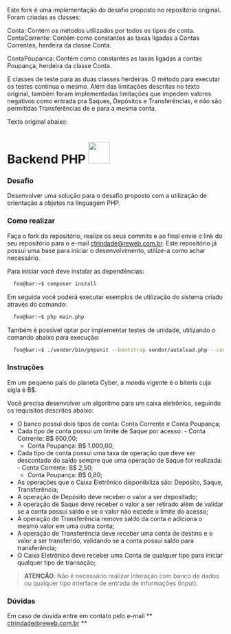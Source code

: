 Este fork é uma implementação do desafio proposto no repositório original.
Foram criadas as classes:

Conta: Contém os métodos utilizados por todos os tipos de conta.
ContaCorrente:  Contém como constantes as taxas ligadas a Contas Correntes,
                herdeira da classe Conta.

ContaPoupanca:  Contém como constantes as taxas ligadas a contas Poupança,
                herdeira da classe Conta.

E classes de teste para as duas classes herdeiras.
O método para executar os testes continua o mesmo.
Além das limitações descritas no texto original, também foram implementadas
limitações que impedem valores negativos como entrada pra Saques, Depósitos e
Transferências, e não são permitidas Transferências de e para a mesma conta.

Texto original abaixo:

# Backend PHP <img src="http://www.reweb.com.br/assets/frontend/img/logo_new.png" width="50">

### Desafio

Desenvolver uma solução para o desafio proposto com a utilização de orientação a objetos na linguagem PHP.

### Como realizar

Faça o fork do repositório, realize os seus commits e ao final envie o link do seu repositório para o e-mail ctrindade@reweb.com.br. Este repositório já possui uma base para iniciar o desenvolvimento, utilize-a como achar necessário.

Para iniciar você deve instalar as dependências:

```zsh
  foo@bar:~$ composer install
```

Em seguida você poderá executar exemplos de utilização do sistema criado através do comando:

```zsh
  foo@bar:~$ php main.php
```

Também é possível optar por implementar testes de unidade, utilizando o comando abaixo para execução:

```zsh
  foo@bar:~$ ./vendor/bin/phpunit --bootstrap vendor/autoload.php --configuration phpunit.xml
```

### Instruções

Em um pequeno país do planeta Cyber, a moeda vigente é o biteris cuja sigla é B\$.

Você precisa desenvolver um algoritmo para um caixa eletrônico, seguindo os requisitos descritos abaixo:

- O banco possui dois tipos de conta: Conta Corrente e Conta Poupança;
- Cada tipo de conta possui um limite de Saque por acesso: - Conta Corrente: B$ 600,00;
	- Conta Poupança: B$ 1.000,00;
- Cada tipo de conta possui uma taxa de operação que deve ser descontado do saldo sempre que uma operação de Saque for realizada: - Conta Corrente: B$ 2,50;
	- Conta Poupança: B$ 0,80;
- As operações que o Caixa Eletrônico disponibiliza são: Depósito, Saque, Transferência;
- A operação de Depósito deve receber o valor a ser depositado;
- A operação de Saque deve receber o valor a ser retirado além de validar se a conta possui saldo e se o valor não excede o limite do acesso;
- A operação de Transferência remove saldo da conta e adiciona o mesmo valor em uma outra conta;
- A operação de Transferência deve receber uma conta de destino e o valor a ser transferido, validando se a conta possui saldo para transferência;
- O Caixa Eletrônico deve receber uma Conta de qualquer tipo para iniciar qualquer tipo de transação;

> **ATENÇÃO**: Não é necessário realizar interação com banco de dados ou qualquer tipo interface de entrada de informações (input).

### Dúvidas

Em caso de dúvida entre em contato pelo e-mail ** ctrindade@reweb.com.br **

